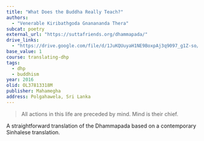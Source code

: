 ```yaml
---
title: "What Does the Buddha Really Teach?"
authors:
  - "Venerable Kiribathgoda Gnanananda Thera"
subcat: poetry
external_url: "https://suttafriends.org/dhammapada/"
drive_links:
  - "https://drive.google.com/file/d/1JuKQUuyaH1NE9BoxpAj3q9097_g1Z-so/view?usp=drivesdk"
base_value: 1
course: translating-dhp
tags:
  - dhp
  - buddhism
year: 2016
olid: OL37813318M
publisher: Mahamegha
address: Polgahawela, Sri Lanka
---
```


> All actions in this life are preceded by mind.
Mind is their chief.

A straightforward translation of the Dhammapada based on a contemporary Sinhalese translation.
